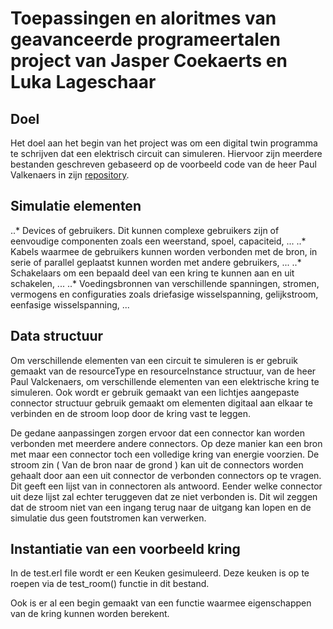 # Toepassingen en aloritmes van geavanceerde programeertalen project van Jasper Coekaerts en Luka Lageschaar
## Doel
Het doel aan het begin van het project was om een digital twin programma te schrijven dat een elektrisch circuit can simuleren. Hiervoor zijn meerdere bestanden geschreven gebaseerd op de voorbeeld code van de heer Paul Valkenaers in zijn [repository](https://github.com/ValckenaersPaul/TAGP).
## Simulatie elementen
..* Devices of gebruikers. Dit kunnen complexe gebruikers zijn of eenvoudige componenten zoals een weerstand, spoel, capaciteid, ... 
..* Kabels waarmee de gebruikers kunnen worden verbonden met de bron, in serie of parallel geplaatst kunnen worden met andere gebruikers, ...
..* Schakelaars om een bepaald deel van een kring te kunnen aan en uit schakelen, ...
..* Voedingsbronnen van verschillende spanningen, stromen, vermogens en configuraties zoals driefasige wisselspanning, gelijkstroom, eenfasige wisselspanning, ...
## Data structuur
Om verschillende elementen van een circuit te simuleren is er gebruik gemaakt van de resourceType en resourceInstance structuur, van de heer Paul Valckenaers, om verschillende elementen van een elektrische kring te simuleren. Ook wordt er gebruik gemaakt van een lichtjes aangepaste connector structuur gebruik gemaakt om elementen digitaal aan elkaar te verbinden en de stroom loop door de kring vast te leggen. 

De gedane aanpassingen zorgen ervoor dat een connector kan worden verbonden met meerdere andere connectors. Op deze manier kan een bron met maar een connector toch een volledige kring van energie voorzien. De stroom zin ( Van de bron naar de grond ) kan uit de connectors worden gehaalt door aan een uit connector de verbonden connectors op te vragen. Dit geeft een lijst van in connectoren als antwoord. Eender welke connector uit deze lijst zal echter teruggeven dat ze niet verbonden is. Dit wil zeggen dat de stroom niet van een ingang terug naar de uitgang kan lopen en de simulatie dus geen foutstromen kan verwerken. 
## Instantiatie van een voorbeeld kring
In de test.erl file wordt er een Keuken gesimuleerd. Deze keuken is op te roepen via de test_room() functie in dit bestand. 

Ook is er al een begin gemaakt van een functie waarmee eigenschappen van de kring kunnen worden berekent.